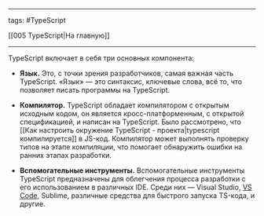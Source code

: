 ____

tags: #TypeScript 

[[005 TypeScript|На главную]]

_____

TypeScript включает в себя три основных компонента:  
  
- **Язык.** Это, с точки зрения разработчиков, самая важная часть TypeScript. «Язык» — это синтаксис, ключевые слова, всё то, что позволяет писать программы на TypeScript.

- **Компилятор.** TypeScript обладает компилятором с открытым исходным кодом, он является кросс-платформенным, с открытой спецификацией, и написан на TypeScript. Было рассмотрено, что [[Как настроить окружение TypeScript - проекта|typescript компилируется]] в JS-код. Компилятор может выполнять проверку типов на этапе компиляции, что помогает обнаружить ошибки на ранних этапах разработки.

- **Вспомогательные инструменты.** Вспомогательные инструменты TypeScript предназначены для облегчения процесса разработки с его использованием в различных IDE. Среди них — Visual Studio, [VS Code](http://www.talkingdotnet.com/what-is-visual-studio-code-and-difference-between-visual-studio-2015/), Sublime, различные средства для быстрого запуска TS-кода, и другие.
